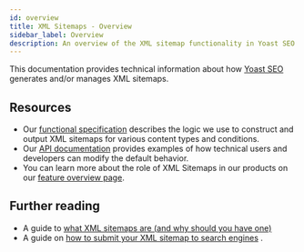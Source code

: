 ```yaml
---
id: overview
title: XML Sitemaps - Overview
sidebar_label: Overview
description: An overview of the XML sitemap functionality in Yoast SEO
---
```

This documentation provides technical information about how [Yoast SEO](https://yoast.com/wordpress/plugins/seo/) generates and/or manages XML sitemaps.

## Resources
* Our [functional specification](functional-specification.md) describes the logic we use to construct and output XML sitemaps for various content types and conditions.
* Our [API documentation](api.md) provides examples of how technical users and developers can modify the default behavior.
* You can learn more about the role of XML Sitemaps in our products on our [feature overview page](https://yoast.com/wordpress/plugins/seo/xml-sitemaps/).

## Further reading
* A guide to [what XML sitemaps are (and why should you have one)](https://yoast.com/what-is-an-xml-sitemap-and-why-should-you-have-one/)
* A guide on [how to submit your XML sitemap to search engines](https://kb.yoast.com/kb/submit-sitemap-search-engines/) .
